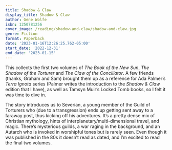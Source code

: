 ```yaml
---
title: Shadow & Claw
display_title: Shadow & Claw
author: Gene Wolfe
isbn: 1250781256
cover_image: /reading/shadow-and-claw/shadow-and-claw.jpg
genre: Fiction
format: Paperback
date: '2023-01-16T12:26:25.762-05:00'
start_date: '2022-12-31'
end_date: '2023-01-15'
---
```


This collects the first two volumes of *The Book of the New Sun*, *The Shadow of the Torturer* and *The Claw of the Conciliator*. A few friends (thanks, Graham and Sam) brought them up as a reference for Ada Palmer’s *Terra Ignota* series (Palmer writes the introduction to the *Shadow & Claw* edition that I have), as well as Tamsyn Muir’s Locked Tomb books, so I felt it was time to dive in.

The story introduces us to Severian, a young member of the Guild of Torturers who (due to a transgression) ends up getting sent away to a faraway post, thus kicking off his adventures. It’s a pretty dense mix of Christian mythology, hints of interplanetary/multi-dimensional travel, and magic. There’s mysterious guilds, a war raging in the background, and an Autarch who is invoked in worshipful tones but is rarely seen. Even though it was published in the 80s it doesn’t read as dated, and I’m excited to read the final two volumes.
